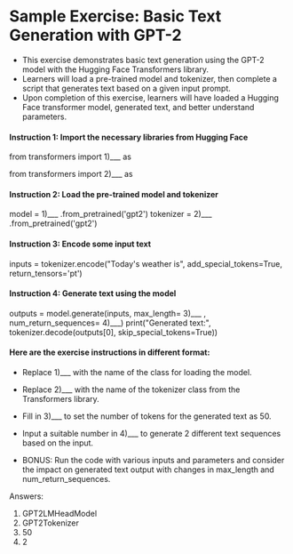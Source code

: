 # Sample Exercise: Basic Text Generation with GPT-2

- This exercise demonstrates basic text generation using the GPT-2 model with the Hugging Face Transformers library. 
- Learners will load a pre-trained model and tokenizer, then complete a script that generates text based on a given input prompt. 
- Upon completion of this exercise, learners will have loaded a Hugging Face transformer model, generated text, and better understand parameters.

#### Instruction 1: Import the necessary libraries from Hugging Face
from transformers import 1)___ as

from transformers import 2)___ as

#### Instruction 2: Load the pre-trained model and tokenizer
model = 1)___ .from_pretrained('gpt2')
tokenizer = 2)___ .from_pretrained('gpt2')

#### Instruction 3: Encode some input text
inputs = tokenizer.encode("Today's weather is", add_special_tokens=True, return_tensors='pt')

#### Instruction 4: Generate text using the model
outputs = model.generate(inputs, max_length= 3)___ , num_return_sequences= 4)___)
print("Generated text:", tokenizer.decode(outputs[0], skip_special_tokens=True))

#### Here are the exercise instructions in different format:
- Replace 1)___ with the name of the class for loading the model.
  
- Replace 2)___ with the name of the tokenizer class from the Transformers library.
  
- Fill in 3)___ to set the number of tokens for the generated text as 50.
  
- Input a suitable number in 4)___ to generate 2 different text sequences based on the input.
  
- BONUS: Run the code with various inputs and parameters and consider the impact on generated text output with changes in max_length and num_return_sequences.

Answers:
1) GPT2LMHeadModel
2) GPT2Tokenizer
3) 50
4) 2
